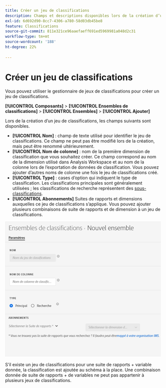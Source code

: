 ```yaml
---
title: Créer un jeu de classifications
description: Champs et descriptions disponibles lors de la création d’un jeu de classifications.
exl-id: 6d692d90-8cc7-4306-a780-58d03db45be8
feature: Classifications
source-git-commit: 811e321ce96aaefaeff691ed5969981a048d2c31
workflow-type: tm+mt
source-wordcount: '188'
ht-degree: 22%

---
```


# Créer un jeu de classifications

Vous pouvez utiliser le gestionnaire de jeux de classifications pour créer un jeu de classifications.

**[!UICONTROL Composants]** > **[!UICONTROL Ensembles de classifications]** > **[!UICONTROL Ensembles]** > **[!UICONTROL Ajouter]**

Lors de la création d’un jeu de classifications, les champs suivants sont disponibles.

* **[!UICONTROL Nom]** : champ de texte utilisé pour identifier le jeu de classifications. Ce champ ne peut pas être modifié lors de la création, mais peut être renommé ultérieurement.
* **[!UICONTROL Nom de colonne]** : nom de la première dimension de classification que vous souhaitez créer. Ce champ correspond au nom de la dimension utilisé dans Analysis Workspace et au nom de la colonne lors de l’exportation de données de classification. Vous pouvez ajouter d’autres noms de colonne une fois le jeu de classifications créé.
* **[!UICONTROL Type]** : cases d’option qui indiquent le type de classification. Les classifications principales sont généralement utilisées ; les classifications de recherche représentent des [sous-classifications](../../c-sub-classifications.md).
* **[!UICONTROL Abonnements]** Suites de rapports et dimensions auxquelles ce jeu de classifications s’applique. Vous pouvez ajouter plusieurs combinaisons de suite de rapports et de dimension à un jeu de classifications.

![Créer un jeu de classifications](../../assets/classification-set-create.png)

S’il existe un jeu de classifications pour une suite de rapports + variable donnée, la classification est ajoutée au schéma à la place. Une combinaison donnée de suite de rapports + de variables ne peut pas appartenir à plusieurs jeux de classifications.
